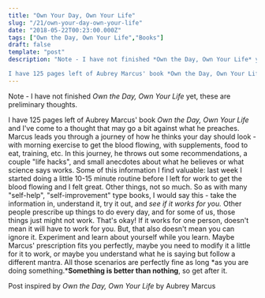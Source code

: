```yaml
---
title: "Own Your Day, Own Your Life"
slug: "/21/own-your-day-own-your-life"
date: "2018-05-22T00:23:00.000Z"
tags: ["Own the Day, Own Your Life","Books"]
draft: false
template: "post"
description: "Note - I have not finished *Own the Day, Own Your Life* yet, these are preliminary thoughts.

I have 125 pages left of Aubrey Marcus' book *Own the Day, Own Your Life* and I've come to a thought that..."
---
```


Note - I have not finished *Own the Day, Own Your Life* yet, these are preliminary thoughts.

I have 125 pages left of Aubrey Marcus' book *Own the Day, Own Your Life* and I've come to a thought that may go a bit against what he preaches. Marcus leads you through a journey of how he thinks your day should look - with morning exercise to get the blood flowing, with supplements, food to eat, training, etc. In this journey, he throws out some recommendations, a couple "life hacks", and small anecdotes about what he believes or what science says works. Some of this information I find valuable: last week I started doing a little 10-15 minute routine before I left for work to get the blood flowing and I felt great. Other things, not so much. So as with many "self-help", "self-improvement" type books, I would say this - take the information in, understand it, try it out, and *see if it works for you.* Other people prescribe up things to do every day, and for some of us, those things just might not work. That's okay! If it works for one person, doesn't mean it will have to work for you. But, that also doesn't mean you can ignore it. Experiment and learn about yourself while you learn. Maybe Marcus' prescription fits you perfectly, maybe you need to modify it a little for it to work, or maybe you understand what he is saying but follow a different mantra. All those scenarios are perfectly fine as long *as you are doing something.***Something is better than nothing**, so get after it.


Post inspired by *Own the Day, Own Your Life* by Aubrey Marcus
